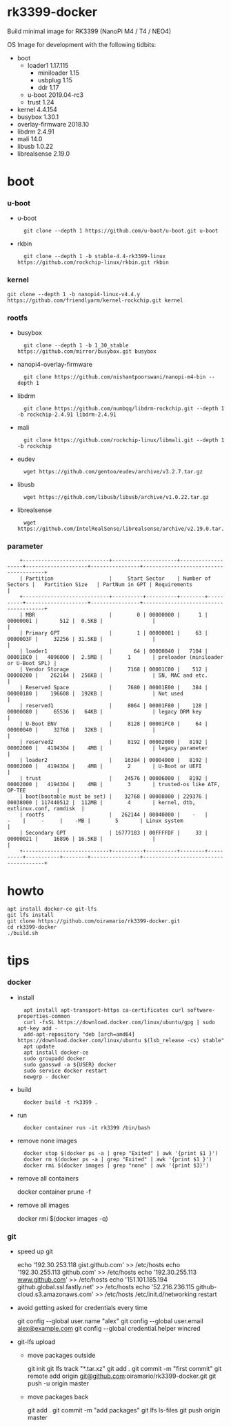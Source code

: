 rk3399-docker
=============
Build minimal image for RK3399 (NanoPi M4 / T4 / NEO4)

OS Image for development with the following tidbits:

* boot
    * loader1          1.17.115
        * miniloader   1.15
        * usbplug      1.15
        * ddr          1.17
    * u-boot           2019.04-rc3
    * trust            1.24
* kernel               4.4.154
* busybox              1.30.1
* overlay-firmware     2018.10
* libdrm               2.4.91
* mali                 14.0
* libusb               1.0.22
* librealsense         2.19.0
 
# boot

### u-boot

* u-boot

        git clone --depth 1 https://github.com/u-boot/u-boot.git u-boot

* rkbin

        git clone --depth 1 -b stable-4.4-rk3399-linux https://github.com/rockchip-linux/rkbin.git rkbin

### kernel

    git clone --depth 1 -b nanopi4-linux-v4.4.y https://github.com/friendlyarm/kernel-rockchip.git kernel

### rootfs

* busybox

        git clone --depth 1 -b 1_30_stable https://github.com/mirror/busybox.git busybox

* nanopi4-overlay-firmware

        git clone https://github.com/nishantpoorswani/nanopi-m4-bin --depth 1

* libdrm

        git clone https://github.com/numbqq/libdrm-rockchip.git --depth 1 -b rockchip-2.4.91 libdrm-2.4.91

* mali

        git clone https://github.com/rockchip-linux/libmali.git --depth 1 -b rockchip

* eudev

        wget https://github.com/gentoo/eudev/archive/v3.2.7.tar.gz

* libusb

        wget https://github.com/libusb/libusb/archive/v1.0.22.tar.gz

* librealsense

        wget https://github.com/IntelRealSense/librealsense/archive/v2.19.0.tar.gz

### parameter
        +----------------------------+---------------------+-------------------+--------------------+----------------+--------------------------------------+
        | Partition                  |     Start Sector    | Number of Sectors |   Partition Size   | PartNum in GPT | Requirements                         |
        +----------------------------+----------+----------+--------+----------+--------------------+----------------+--------------------------------------+
        | MBR                        |        0 | 00000000 |      1 | 00000001 |       512 |  0.5KB |                |                                      |
        | Primary GPT                |        1 | 00000001 |     63 | 0000003F |     32256 | 31.5KB |                |                                      |
        | loader1                    |       64 | 00000040 |   7104 | 00001BC0 |   4096000 |  2.5MB |        1       | preloader (miniloader or U-Boot SPL) |
        | Vendor Storage             |     7168 | 00001C00 |    512 | 00000200 |    262144 |  256KB |                | SN, MAC and etc.                     |
        | Reserved Space             |     7680 | 00001E00 |    384 | 00000180 |    196608 |  192KB |                | Not used                             |
        | reserved1                  |     8064 | 00001F80 |    128 | 00000080 |     65536 |   64KB |                | legacy DRM key                       |
        | U-Boot ENV                 |     8128 | 00001FC0 |     64 | 00000040 |     32768 |   32KB |                |                                      |
        | reserved2                  |     8192 | 00002000 |   8192 | 00002000 |   4194304 |    4MB |                | legacy parameter                     |
        | loader2                    |    16384 | 00004000 |   8192 | 00002000 |   4194304 |    4MB |        2       | U-Boot or UEFI                       |
        | trust                      |    24576 | 00006000 |   8192 | 00002000 |   4194304 |    4MB |        3       | trusted-os like ATF, OP-TEE          |
        | boot(bootable must be set) |    32768 | 00008000 | 229376 | 00038000 | 117440512 |  112MB |        4       | kernel, dtb, extlinux.conf, ramdisk  |
        | rootfs                     |   262144 | 00040000 |    -   |     -    |     -     |    -MB |        5       | Linux system                         |
        | Secondary GPT              | 16777183 | 00FFFFDF |     33 | 00000021 |     16896 | 16.5KB |                |                                      |
        +----------------------------+----------+----------+--------+----------+-----------+--------+----------------+--------------------------------------+

# howto
    apt install docker-ce git-lfs
    git lfs install
    git clone https://github.com/oiramario/rk3399-docker.git
    cd rk3399-docker
    ./build.sh

# tips
### docker
* install

        apt install apt-transport-https ca-certificates curl software-properties-common
        curl -fsSL https://download.docker.com/linux/ubuntu/gpg | sudo apt-key add -
        add-apt-repository "deb [arch=amd64] https://download.docker.com/linux/ubuntu $(lsb_release -cs) stable"
        apt update
        apt install docker-ce
        sudo groupadd docker
        sudo gpasswd -a ${USER} docker
        sudo service docker restart
        newgrp - docker

* build

        docker build -t rk3399 .

* run


        docker container run -it rk3399 /bin/bash

* remove none images

        docker stop $(docker ps -a | grep "Exited" | awk '{print $1 }')
        docker rm $(docker ps -a | grep "Exited" | awk '{print $1 }')
        docker rmi $(docker images | grep "none" | awk '{print $3}')

* remove all containers

    docker container prune -f

* remove all images

    docker rmi $(docker images -q)

### git
* speed up git

    echo '192.30.253.118  gist.github.com' >> /etc/hosts
    echo '192.30.255.113  github.com' >> /etc/hosts
    echo '192.30.255.113  www.github.com' >> /etc/hosts
    echo '151.101.185.194 github.global.ssl.fastly.net' >> /etc/hosts
    echo '52.216.236.115  github-cloud.s3.amazonaws.com' >> /etc/hosts
    /etc/init.d/networking restart

* avoid getting asked for credentials every time

    git config --global user.name "alex"
    git config --global user.email alex@example.com
    git config --global credential.helper wincred

* git-lfs upload
    * move packages outside

        git init
        git lfs track "*.tar.xz"
        git add .
        git commit -m "first commit"
        git remote add origin git@github.com:oiramario/rk3399-docker.git
        git push -u origin master

    * move packages back

        git add .
        git commit -m "add packages"
        git lfs ls-files
        git push origin master
